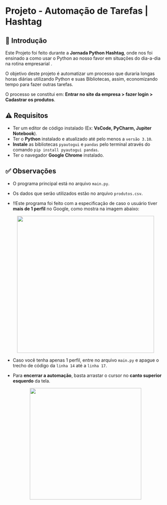 # Projeto - Automação de Tarefas | Hashtag

## 📌 Introdução
Este Projeto foi feito durante a **Jornada Python Hashtag**, onde nos foi ensinado a como usar o Python ao nosso favor em situações do dia-a-dia na rotina empresarial .     

O objetivo deste projeto é automatizar um processo que duraria longas horas diárias utilizando Python e suas Bibliotecas, assim, economizando tempo para fazer outras tarefas.   

O processo se constitui em: **Entrar no site da empresa > fazer login > Cadastrar os produtos**.


## ⚠️ Requisitos
* Ter um editor de código instalado (Ex: **VsCode, PyCharm, Jupiter Notebook**).
* Ter o **Python** instalado e atualizado até pelo menos a `versão 3.10`.
* **Instale** as bibliotecas  `pyautogui` e `pandas` pelo terminal através do comando `pip install pyautogui pandas`.
* Ter o navegador **Google Chrome** instalado.


## ✅ Observações
- O programa principal está no arquivo `main.py`.
- Os dados que serão utilizados estão no arquivo `produtos.csv`.

  
- ‼️Este programa foi feito com a especificação de caso o usuário tiver **mais de 1 perfil** no Google, como mostra na imagem abaixo:
<p align="center">
  <img src="https://github.com/user-attachments/assets/79759fb5-7802-4004-b5fc-4800868b6fda" width="430"/>
</p>

                      
- Caso você tenha apenas 1 perfil, entre no arquivo `main.py` e apague o trecho de código da `linha 14` até a `linha 17`.


- Para **encerrar a automação**, basta arrastar o cursor no **canto superior esquerdo** da tela.                                                                          
<p align="center">
  <img src="https://github.com/user-attachments/assets/da4ae27b-292d-4434-b4ed-2ea6a0e4e0a9" width="350">
</p>





  
